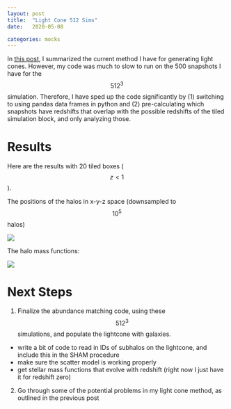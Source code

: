 ```yaml
---
layout: post
title:  "Light Cone 512 Sims"
date:   2020-05-08

categories: mocks
---
```



In <a href="https://ndrakos.github.io/blog/mocks/Light_Cone_Tests/">this post</a>, I summarized the current method I have for generating light cones. However, my code was much to slow to run on the 500 snapshots I have for the $$512^3$$ simulation. Therefore, I have sped up the code significantly by (1) switching to using pandas data frames in python and (2) pre-calculating which snapshots have redshifts that overlap with the possible redshifts of the tiled simulation block, and only analyzing those.


# Results

Here are the results with 20 tiled boxes ($$z<1$$).

The positions of the halos in x-y-z space (downsampled to $$10^5$$ halos)

<img src="{{ site.baseurl }}/assets/plots/20200508_Lightcone_xyz.png">

The halo mass functions:


<img src="{{ site.baseurl }}/assets/plots/20200508_wfirst_HaloMassFunction.png">



# Next Steps

1) Finalize the abundance matching code, using these $$512^3$$ simulations, and populate the lightcone with galaxies.

- write a bit of code to read in IDs of subhalos on the lightcone, and include this in the SHAM procedure
- make sure the scatter model is working properly
- get stellar mass functions that evolve with redshift (right now I just have it for redshift zero)

2) Go through some of the potential problems in my light cone method, as outlined in the previous post
